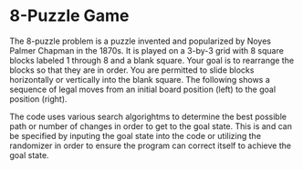 # 8-Puzzle Game

The 8-puzzle problem is a puzzle invented and popularized by Noyes Palmer Chapman in the 1870s. It is played on a 3-by-3 grid with 8 square blocks labeled 1 through 8 and a blank square. Your goal is to rearrange the blocks so that they are in order. You are permitted to slide blocks horizontally or vertically into the blank square. The following shows a sequence of legal moves from an initial board position (left) to the goal position (right).

The code uses various search algorightms to determine the best possible path or number of changes in order to get to the goal state. This is and can be specified by inputing the goal state into the code or utilizing the randomizer in order to ensure the program can correct itself to achieve the goal state.
